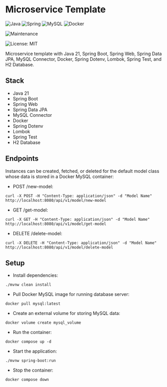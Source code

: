 # Microservice Template

![Java](https://img.shields.io/badge/java-%23ED8B00.svg?style=for-the-badge&logo=openjdk&logoColor=white) ![Spring](https://img.shields.io/badge/spring-%236DB33F.svg?style=for-the-badge&logo=spring&logoColor=white) ![MySQL](https://img.shields.io/badge/mysql-4479A1.svg?style=for-the-badge&logo=mysql&logoColor=white) ![Docker](https://img.shields.io/badge/docker-%230db7ed.svg?style=for-the-badge&logo=docker&logoColor=white)

![Maintenance](https://img.shields.io/badge/Maintained%3F-yes-green.svg)

![License: MIT](https://img.shields.io/badge/License-MIT-yellow.svg)

Microservice template with Java 21, Spring Boot, Spring Web, Spring Data JPA, MySQL Connector, Docker, Spring Dotenv, Lombok, Spring Test, and H2 Database.

## Stack

- Java 21
- Spring Boot
- Spring Web
- Spring Data JPA
- MySQL Connector
- Docker
- Spring Dotenv
- Lombok
- Spring Test
- H2 Database

## Endpoints

Instances can be created, fetched, or deleted for the default model class whose data is stored in a Docker MySQL container:
- POST /new-model: 
```
curl -X POST -H "Content-Type: application/json" -d "Model Name" http://localhost:8080/api/v1/model/new-model
```
- GET /get-model:
```
curl -X GET -H "Content-Type: application/json" -d "Model Name" http://localhost:8080/api/v1/model/get-model
```
- DELETE /delete-model:
```
curl -X DELETE -H "Content-Type: application/json" -d "Model Name" http://localhost:8080/api/v1/model/delete-model
```

## Setup

- Install dependencies:
```
./mvnw clean install
```
- Pull Docker MySQL image for running database server:
```
docker pull mysql:latest
```
- Create an external volume for storing MySQL data:
```
docker volume create mysql_volume
```
- Run the container:
```
docker compose up -d
```
- Start the application:
```
./mvnw spring-boot:run
```
- Stop the container:
```
docker compose down
```
